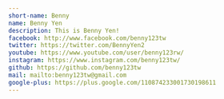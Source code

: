 ```yaml
---
short-name: Benny
name: Benny Yen
description: This is Benny Yen!
facebook: http://www.facebook.com/benny123tw
twitter: https://twitter.com/BennyYen2
youtube: https://www.youtube.com/user/benny123rw/
instagram: https://www.instagram.com/benny123tw/
github: https://github.com/benny123tw
mail: mailto:benny123tw@gmail.com
google-plus: https://plus.google.com/110874233001730198611
---
```


